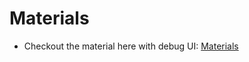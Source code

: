 # Materials

- Checkout the material here with debug UI: [Materials](https://materialsbydvbydt.netlify.app/)
